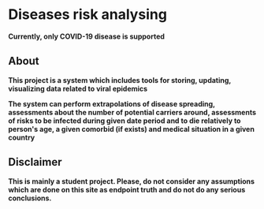 # Diseases risk analysing
<p><b>Currently, only COVID-19 disease is supported<b></p> 
<h2><b>About</b></h2></b> 
<p>This project is a system which includes tools for storing, updating, visualizing data related to viral epidemics</p>
<p>The system can perform extrapolations of disease spreading, assessments about the number of potential carriers around, assessments of risks to be infected during given date period and to die relatively to person's age, a given comorbid (if exists) and medical situation in a given country</p>
<h2><b>Disclaimer</b></h2> 
<p>This is mainly a student project. Please, <b>do not</b> consider any assumptions which are done on this site as endpoint truth and <b>do not</b> do any serious conclusions.</p>
